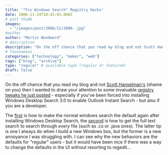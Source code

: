 ```yaml
---
title: '"Fix Windows Search" Registry Hacks'
date: 2006-11-24T10:41:03.000Z
# post thumb
images:
  - "/images/post/2006/11/2006-.jpg"
#author
author: "Martin Woodward"
# description
description: "On the off chance that you read my blog and not Scott Hanselman's (shame on you) then I wanted to draw your attention to some invaluable."
# Taxonomies
categories: ["technology", "maker", "web"]
tags: ["blog", "archive"]
type: "regular" # available type (regular or featured)
draft: false
---
```


On the off chance that you read my blog and not [Scott Hanselman's](http://www.hanselman.com/blog/) (shame on you) then I wanted to draw your attention to some invaluable [registry tweaks he just posted](http://feeds.feedburner.com/~r/ScottHanselman/~3/53369771/HowToDisableWindowsDesktopSearchExplorerIntegrationAfterInstallingOffice2007.aspx) - especially if you've been forced into installing Windows Desktop Search 3.0 to enable Outlook Instant Search - but also if you are a developer.

The [first](http://feeds.feedburner.com/~r/ScottHanselman/~3/53369771/HowToDisableWindowsDesktopSearchExplorerIntegrationAfterInstallingOffice2007.aspx) is how to make the normal windows search the default again after installing Windows Desktop Search, the [second](http://feeds.feedburner.com/~r/ScottHanselman/~3/53369771/HowToDisableWindowsDesktopSearchExplorerIntegrationAfterInstallingOffice2007.aspx) is how to get the full text search to search through _every_ file (such as .cs or .java ones). The latter tip is one I always do when I build a new Windows box, but the former is a new annoyance I was struggling with. I can see why the new behaviors are the defaults for "regular" users - but it would have been nice if there was a way to change the defaults in the UI without resorting to regedit...
